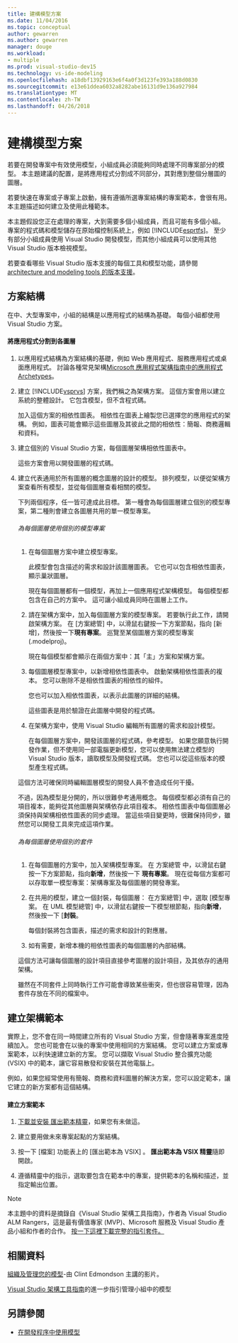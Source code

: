```yaml
---
title: 建構模型方案
ms.date: 11/04/2016
ms.topic: conceptual
author: gewarren
ms.author: gewarren
manager: douge
ms.workload:
- multiple
ms.prod: visual-studio-dev15
ms.technology: vs-ide-modeling
ms.openlocfilehash: a18dbf13929163e6f4a0f3d123fe393a188d0830
ms.sourcegitcommit: e13e61ddea6032a8282abe16131d9e136a927984
ms.translationtype: MT
ms.contentlocale: zh-TW
ms.lasthandoff: 04/26/2018
---
```

# <a name="structure-your-modeling-solution"></a>建構模型方案
若要在開發專案中有效使用模型，小組成員必須能夠同時處理不同專案部分的模型。 本主題建議的配置，是將應用程式分割成不同部分，其對應到整個分層圖的圖層。

 若要快速在專案或子專案上啟動，擁有遵循所選專案結構的專案範本，會很有用。 本主題描述如何建立及使用此種範本。

 本主題假設您正在處理的專案，大到需要多個小組成員，而且可能有多個小組。 專案的程式碼和模型儲存在原始檔控制系統上，例如 [!INCLUDE[esprtfs](../code-quality/includes/esprtfs_md.md)]。 至少有部分小組成員使用 Visual Studio 開發模型，而其他小組成員可以使用其他 Visual Studio 版本檢視模型。

 若要查看哪些 Visual Studio 版本支援的每個工具和模型功能，請參閱[architecture and modeling tools 的版本支援](../modeling/what-s-new-for-design-in-visual-studio.md#VersionSupport)。

## <a name="solution-structure"></a>方案結構
 在中、大型專案中，小組的結構是以應用程式的結構為基礎。 每個小組都使用 Visual Studio 方案。

#### <a name="to-divide-an-application-into-layers"></a>將應用程式分割到各圖層

1.  以應用程式結構為方案結構的基礎，例如 Web 應用程式、服務應用程式或桌面應用程式。 討論各種常見架構[Microsoft 應用程式架構指南中的應用程式 Archetypes](http://go.microsoft.com/fwlink/?LinkId=196681)。

2.  建立 [!INCLUDE[vsprvs](../code-quality/includes/vsprvs_md.md)] 方案，我們稱之為架構方案。 這個方案會用以建立系統的整體設計。 它包含模型，但不含程式碼。

     加入這個方案的相依性圖表。 相依性在圖表上繪製您已選擇您的應用程式的架構。 例如，圖表可能會顯示這些圖層及其彼此之間的相依性：簡報、商務邏輯和資料。

4.  建立個別的 Visual Studio 方案，每個圖層架構相依性圖表中。

     這些方案會用以開發圖層的程式碼。

5.  建立代表通用於所有圖層的概念圖層的設計的模型。 排列模型，以便從架構方案查看所有模型，並從每個圖層查看相關的模型。

     下列兩個程序，任一皆可達成此目標。 第一種會為每個圖層建立個別的模型專案，第二種則會建立各圖層共用的單一模型專案。

    ###### <a name="to-use-a-separate-modeling-project-for-each-layer"></a>為每個圖層使用個別的模型專案

    1.  在每個圖層方案中建立模型專案。

         此模型會包含描述的需求和設計該圖層圖表。 它也可以包含相依性圖表，顯示巢狀圖層。

         現在每個圖層都有一個模型，再加上一個應用程式架構模型。 每個模型都包含在自己的方案中。 這可讓小組成員同時在圖層上工作。

    2.  請在架構方案中，加入每個圖層方案的模型專案。 若要執行此工作，請開啟架構方案。 在 [方案總管] 中，以滑鼠右鍵按一下方案節點，指向 [新增]，然後按一下**現有專案**。 巡覽至某個圖層方案的模型專案 (.modelproj)。

         現在每個模型都會顯示在兩個方案中：其「主」方案和架構方案。

    3.  每個圖層模型專案中，以新增相依性圖表中。 啟動架構相依性圖表的複本。 您可以刪除不是相依性圖表的相依性的組件。

         您也可以加入相依性圖表，以表示此圖層的詳細的結構。

         這些圖表是用於驗證在此圖層中開發的程式碼。

    4.  在架構方案中，使用 Visual Studio 編輯所有圖層的需求和設計模型。

         在每個圖層方案中，開發該圖層的程式碼，參考模型。 如果您願意執行開發作業，但不使用同一部電腦更新模型，您可以使用無法建立模型的 Visual Studio 版本，讀取模型及開發程式碼。 您也可以從這些版本的模型產生程式碼。

     這個方法可確保同時編輯圖層模型的開發人員不會造成任何干擾。

     不過，因為模型是分開的，所以很難參考通用概念。 每個模型都必須有自己的項目複本，能夠從其他圖層與架構依存此項目複本。 相依性圖表中每個圖層必須保持與架構相依性圖表的同步處理。 當這些項目變更時，很難保持同步，雖然您可以開發工具來完成這項作業。

    ###### <a name="to-use-a-separate-package-for-each-layer"></a>為每個圖層使用個別的套件

    1.  在每個圖層的方案中，加入架構模型專案。 在 方案總管 中，以滑鼠右鍵按一下方案節點，指向**新增**，然後按一下 **現有專案**。 現在從每個方案都可以存取單一模型專案：架構專案及每個圖層的開發專案。

    2.  在共用的模型，建立一個封裝，每個圖層： 在方案總管] 中，選取 [模型專案。 在 UML 模型總管] 中，以滑鼠右鍵按一下模型根節點，指向**新增**，然後按一下 [**封裝**。

         每個封裝將包含圖表，描述的需求和設計的對應層。

    3.  如有需要，新增本機的相依性圖表的每個圖層的內部結構。

     這個方法可讓每個圖層的設計項目直接參考圖層的設計項目，及其依存的通用架構。

     雖然在不同套件上同時執行工作可能會導致某些衝突，但也很容易管理，因為套件存放在不同的檔案中。

## <a name="creating-architecture-templates"></a>建立架構範本
 實際上，您不會在同一時間建立所有的 Visual Studio 方案，但會隨著專案進度陸續加入。 您也可能會在以後的專案中使用相同的方案結構。  您可以建立方案或專案範本，以利快速建立新的方案。 您可以擷取 Visual Studio 整合擴充功能 (VSIX) 中的範本，讓它容易散發和安裝在其他電腦上。

 例如，如果您經常使用有簡報、商務和資料圖層的解決方案，您可以設定範本，讓它建立的新方案都有這個結構。

#### <a name="to-create-a-solution-template"></a>建立方案範本

1.  [下載並安裝 匯出範本精靈](http://go.microsoft.com/fwlink/?LinkId=196686)，如果您有未做這。

2.  建立要用做未來專案起點的方案結構。

3.  按一下 [檔案]  功能表上的 [匯出範本為 VSIX] 。 **匯出範本為 VSIX 精靈**隨即開啟。

4.  遵循精靈中的指示，選取要包含在範本中的專案，提供範本的名稱和描述，並指定輸出位置。

> [!NOTE]
>  本主題中的資料是摘錄自《Visual Studio 架構工具指南》，作者為 Visual Studio ALM Rangers，這是最有價值專家 (MVP)、Microsoft 服務及 Visual Studio 產品小組和作者的合作。 [按一下這裡下載完整的指引套件。](http://go.microsoft.com/fwlink/?LinkID=191984)

## <a name="related-materials"></a>相關資料
 [組織及管理您的模型](http://channel9.msdn.com/posts/clinted/UML-with-VS-2010-Part-9-Organizing-and-Managing-Your-Models/)-由 Clint Edmondson 主講的影片。

 [Visual Studio 架構工具指南](../modeling/visual-studio-architecture-tooling-guidance.md)的進一步指引管理小組中的模型

## <a name="see-also"></a>另請參閱

- [在開發程序中使用模型](../modeling/use-models-in-your-development-process.md)

